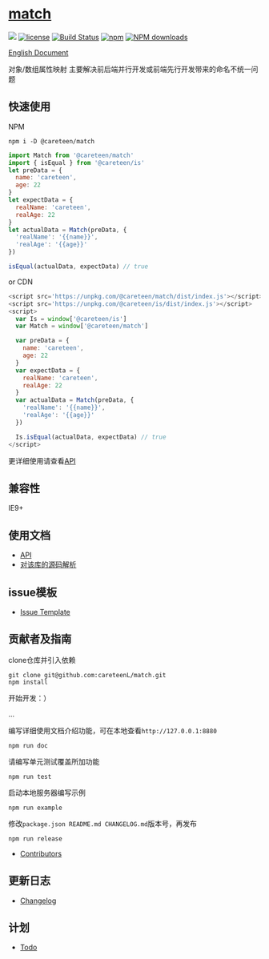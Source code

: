 # [match](https://github.com/careteenL/match)
[![](https://img.shields.io/badge/Powered%20by-match-brightgreen.svg)](https://github.com/careteenL/match)
[![license](https://img.shields.io/badge/license-MIT-blue.svg)](https://github.com/careteenL/match/blob/master/LICENSE)
[![Build Status](https://travis-ci.org/careteenL/match.svg?branch=master)](https://travis-ci.org/careteenL/match)
[![npm](https://img.shields.io/badge/npm-0.2.0-orange.svg)](https://www.npmjs.com/package/@careteen/match)
[![NPM downloads](http://img.shields.io/npm/dm/@careteen/match.svg?style=flat-square)](http://www.npmtrends.com/@careteen/match)

[English Document](./README.en_US.md)

对象/数组属性映射 主要解决前后端并行开发或前端先行开发带来的命名不统一问题

## 快速使用

NPM
```shell
npm i -D @careteen/match
```

```js
import Match from '@careteen/match'
import { isEqual } from '@careteen/is'
let preData = {
  name: 'careteen',
  age: 22
}
let expectData = {
  realName: 'careteen',
  realAge: 22
}
let actualData = Match(preData, {
  'realName': '{{name}}',
  'realAge': '{{age}}'
})

isEqual(actualData, expectData) // true

```

or CDN
```js
<script src='https://unpkg.com/@careteen/match/dist/index.js'></script>
<script src='https://unpkg.com/@careteen/is/dist/index.js'></script>
<script>
  var Is = window['@careteen/is']
  var Match = window['@careteen/match']

  var preData = {
    name: 'careteen',
    age: 22
  }
  var expectData = {
    realName: 'careteen',
    realAge: 22
  }
  var actualData = Match(preData, {
    'realName': '{{name}}',
    'realAge': '{{age}}'
  })

  Is.isEqual(actualData, expectData) // true  
</script>
```
更详细使用请查看[API](./doc/api.md)

## 兼容性

IE9+

## 使用文档

- [API](./doc/api.md)
- [对该库的源码解析](xxx)

## issue模板

- [Issue Template](./ISSUETEMPLATE.md)

## 贡献者及指南

clone仓库并引入依赖
```shell
git clone git@github.com:careteenL/match.git
npm install
```
开始开发：）

...

编写详细使用文档介绍功能，可在本地查看`http://127.0.0.1:8880`
```shell
npm run doc
```
请编写单元测试覆盖所加功能
```shell
npm run test
```
启动本地服务器编写示例
```shell
npm run example
```
修改`package.json README.md CHANGELOG.md`版本号，再发布
```shell
npm run release
```

- [Contributors](https://github.com/careteenL/match/graphs/contributors)

## 更新日志

- [Changelog](./CHANGELOG.md)

## 计划

- [Todo](./TODO.md)
